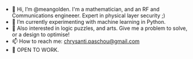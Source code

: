 - 👋 Hi, I’m @meangolden. I'm a mathematician, and an RF and Communications engineeer. Expert in physical layer security ;)
- 🌱 I’m currently experimenting with machine learning in Python.
- 💞️ Also interested in logic puzzles, and arts. Give me a problem to solve, or a design to optimise!
- 📫 How to reach me: chrysanti.paschou@gmail.com
- 👀 OPEN TO WORK.
<!---
meangolden/meangolden is a ✨ special ✨ repository because its `README.md` (this file) appears on your GitHub profile.
You can click the Preview link to take a look at your changes.
--->

